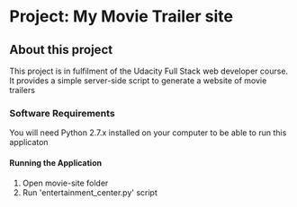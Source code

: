 # Project: My Movie Trailer site




## About this project 


   This project is in fulfilment of the Udacity Full Stack web developer course. It provides a simple server-side script to generate a website of movie trailers



### Software Requirements


You will need Python 2.7.x installed on your computer to be able to run this applicaton



#### Running the Application


   1. Open movie-site folder
   1. Run 'entertainment_center.py' script
